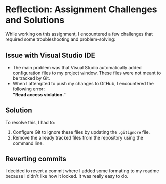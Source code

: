 # Reflection: Assignment Challenges and Solutions

While working on this assignment, I encountered a few challenges that required some troubleshooting and problem-solving:

## Issue with Visual Studio IDE
- The main problem was that Visual Studio automatically added configuration files to my project window. These files were not meant to be tracked by Git.
- When I attempted to push my changes to GitHub, I encountered the following error:  
  **"Read access violation."**

## Solution
To resolve this, I had to:
1. Configure Git to ignore these files by updating the `.gitignore` file.
2. Remove the already tracked files from the repository using the command line.

## Reverting commits
I decided to revert a commit where I added some formating to my readme because I didn't like how it looked. It was really easy to do.
